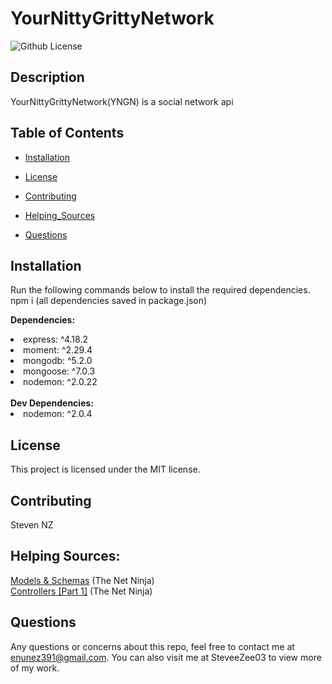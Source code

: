  # YourNittyGrittyNetwork
![Github License](https://img.shields.io/badge/license-MIT-blue.svg)

## <b>Description</b>
YourNittyGrittyNetwork(YNGN) is a social network api 
## <b>Table of Contents</b>
* [Installation](#installation)

* [License](#license)

* [Contributing](#contributing)

* [Helping_Sources](#Helping_Sources)

* [Questions](#questions)

## <b>Installation</b>
Run the following commands below to install the required dependencies.  
npm i (all dependencies saved in package.json)<br>
<p><b>Dependencies:</b></p>
<li>express: ^4.18.2</li>
<li>moment: ^2.29.4</li>
<li>mongodb: ^5.2.0</li> 
<li>mongoose: ^7.0.3</li>
<li>nodemon: ^2.0.22</li><br>
<b>Dev Dependencies:</b><br>
<li>nodemon: ^2.0.4</li>

## <b>License</b>
This project is licensed under the MIT license.

## <b>Contributing</b>
Steven NZ
<br>
## <b> Helping Sources:</b> <br>
<a href="https://youtu.be/O8IipcpTmYU"> Models & Schemas</a> (The Net Ninja) <br>
<a href="https://youtu.be/oEHHjs1UVXQ"> Controllers [Part 1]</a> (The Net Ninja)

## <b>Questions</b>
Any questions or concerns about this repo, feel free to contact me at enunez391@gmail.com.  You can also visit me at SteveeZee03  to view more of my work.

